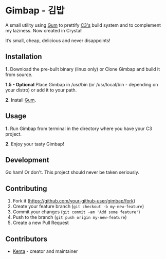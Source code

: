 # Gimbap - 김밥
A small utility using [Gum](https://github.com/charmbracelet/gum) to prettify [C3's](https://github.com/c3lang/c3c) build system and to complement my laziness. Now created in Crystal!

It’s small, cheap, delicious and never disappoints!

## Installation

**1.** Download the pre-built binary (linux only) or Clone Gimbap and build it from source.

**1.5 - Optional** Place Gimbap in /usr/bin (or /usr/local/bin - depending on your distro) or add it to your path.

**2.** Install [Gum](https://github.com/charmbracelet/gum).

## Usage

**1.** Run Gimbap from terminal in the directory where you have your C3 project.

**2.** Enjoy your tasty Gimbap!

## Development

Go ham! Or don't. This project should never be taken seriously.

## Contributing

1. Fork it (<https://github.com/your-github-user/gimbap/fork>)
2. Create your feature branch (`git checkout -b my-new-feature`)
3. Commit your changes (`git commit -am 'Add some feature'`)
4. Push to the branch (`git push origin my-new-feature`)
5. Create a new Pull Request

## Contributors

- [Kenta](https://github.com/Its-Kenta) - creator and maintainer
